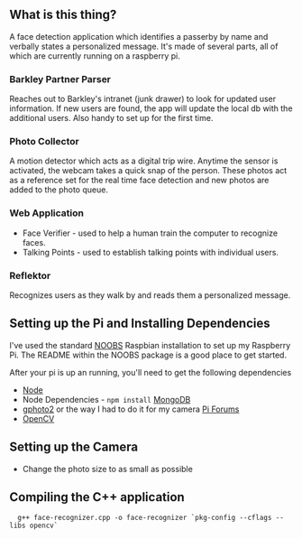 ## What is this thing?
A face detection application which identifies a passerby by name and verbally states a personalized message. It's made of several parts, all of which are currently running on a raspberry pi.

### Barkley Partner Parser
Reaches out to Barkley's intranet (junk drawer) to look for updated user information. If new users are found, the app will update the local db with the additional users. Also handy to set up for the first time.

### Photo Collector
A motion detector which acts as a digital trip wire. Anytime the sensor is activated, the webcam takes a quick snap of the person. These photos act as a reference set for the real time face detection and new photos are added to the photo queue.

### Web Application
* Face Verifier - used to help a human train the computer to recognize faces.
* Talking Points - used to establish talking points with individual users.

### Reflektor
Recognizes users as they walk by and reads them a personalized message.

## Setting up the Pi and Installing Dependencies
I've used the standard [NOOBS](http://www.raspberrypi.org/downloads/) Raspbian installation to set up my Raspberry Pi. The README within the NOOBS package is a good place to get started.

After your pi is up an running, you'll need to get the following dependencies
* [Node](http://joshondesign.com/2013/10/23/noderpi)
* Node Dependencies - `npm install` [MongoDB](http://c-mobberley.com/wordpress/2013/10/14/raspberry-pi-mongodb-installation-the-working-guide/)
* [gphoto2](http://skowron.biz/artikel/gphoto-raspberry/) or the way I had to do it for my camera [Pi Forums](http://www.raspberrypi.org/forums/viewtopic.php?f=28&t=70049)
* [OpenCV](http://mitchtech.net/raspberry-pi-opencv/)

## Setting up the Camera
* Change the photo size to as small as possible

## Compiling the C++ application
```
  g++ face-recognizer.cpp -o face-recognizer `pkg-config --cflags --libs opencv`
```
